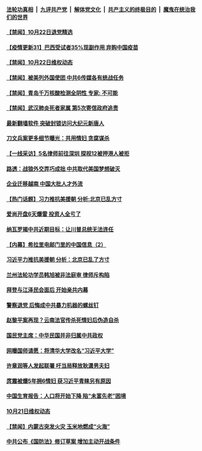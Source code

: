 

####  [法轮功真相](../../../../basic/blob/master/README.md?t=10231002) &nbsp;|&nbsp; [九评共产党](../../../../9ping.md/blob/master/README.md?t=10231002) &nbsp;|&nbsp; [解体党文化](../../../../jtdwh.md/blob/master/README.md?t=10231002)  &nbsp;|&nbsp; [共产主义的终极目的](../../../../gczydzjmd.md/blob/master/README.md?t=10231002) &nbsp;|&nbsp; [魔鬼在统治我们的世界](../../../../mgztzwmdsj.md/blob/master/README.md?t=10231002) 


#### [【禁闻】10月22日退党精选](../pages/prog204/a102969439.md?t=10231002) 

#### [【疫情更新31】巴西受试者35%现副作用 弃购中国疫苗](../pages/prog204/a102966143.md?t=10231002) 

#### [【禁闻】10月22日维权动态](../pages/prog204/a102969419.md?t=10231002) 

#### [【禁闻】被美列外国使团 中共6传媒各有统战任务](../pages/prog204/a102969365.md?t=10231002) 

#### [【禁闻】青岛千万核酸检测全阴性 专家: 不可能](../pages/prog204/a102969325.md?t=10231002) 

#### [【禁闻】武汉肺炎死者家属 第5次寄信政府追责](../pages/prog204/a102969285.md?t=10231002) 

#### [最新翻墙软件 突破封锁访问大纪元新唐人](../pages/prog204/a102969287.md?t=10231002) 

#### [刀文兵案更多细节曝光：共用情妇 贪腐谋杀](../pages/prog204/a102969201.md?t=10231002) 

#### [【一线采访】5名律师前往深圳 探视12被押港人被拒](../pages/prog204/a102969177.md?t=10231002) 

#### [路透：战狼外交弄巧成拙 中共取代美国梦想破灭](../pages/prog204/a102969029.md?t=10231002) 

#### [企业迁移越南 中国大批人才外流](../pages/prog204/a102969019.md?t=10231002) 

#### [【热门话题】习力推抗美援朝 分析:北京已乱方寸](../pages/prog204/a102968882.md?t=10231002) 

#### [爱尚开盘6天爆雷 投资人全亏了](../pages/prog204/a102968974.md?t=10231002) 

#### [纳瓦罗揭中共近期目标：让川普总统无法连任](../pages/prog204/a102968951.md?t=10231002) 

#### [【内幕】希拉里电邮门里的中国信息（2）](../pages/prog204/a102968934.md?t=10231002) 

#### [习近平力推抗美援朝 分析：北京已乱了方寸](../pages/prog204/a102968862.md?t=10231002) 

#### [兰州法轮功学员韩旭被非法庭审 律师斥构陷](../pages/prog204/a102968850.md?t=10231002) 

#### [拜登与江泽民会面后 开始亲共内幕](../pages/prog204/a102968824.md?t=10231002) 

#### [警察退党 后悔成中共暴力机器的螺丝钉](../pages/prog204/a102968838.md?t=10231002) 

#### [赵黎平案再现？云南法官传杀死情妇后伪造自杀](../pages/prog204/a102968756.md?t=10231002) 

#### [国民党主席：中华民国并非归属中共政权](../pages/prog204/a102968734.md?t=10231002) 

#### [网曝国师请愿：将清华大学改名“习近平大学”](../pages/prog204/a102968701.md?t=10231002) 

#### [许章润等人发起联署 吁当局释放耿潇男夫妇](../pages/prog204/a102968695.md?t=10231002) 

#### [庹震被爆5年拥6情妇 获习近平青睐另有原因](../pages/prog204/a102968680.md?t=10231002) 


#### [中国生育报告：人口将开始下降 陷“未富先老”困境](../pages/prog204/a102968557.md?t=10231002) 

#### [10月21日维权动态](../pages/prog204/a102968523.md?t=10231002) 

#### [【禁闻】内蒙古突发火灾 玉米地燃成“火海”](../pages/prog204/a102968521.md?t=10231002) 

#### [中共公布《国防法》修订草案 增加主动开战条件](../pages/prog204/a102968493.md?t=10231002) 

